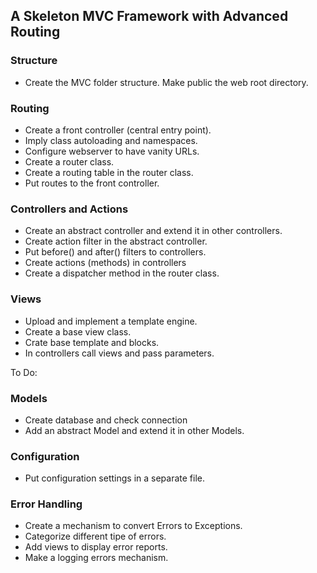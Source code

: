 ## A Skeleton MVC Framework with Advanced Routing
### Structure
- Create the MVC folder structure. Make public the web root directory.
### Routing
- Create a front controller (central entry point).
- Imply class autoloading and namespaces.
- Configure webserver to have vanity URLs.
- Create a router class.
- Create a routing table in the router class.
- Put routes to the front controller.
### Controllers and Actions
- Create an abstract controller and extend it in other controllers.
- Create action filter in the abstract controller.
- Put before() and after() filters to controllers.
- Create actions (methods) in controllers
- Create a dispatcher method in the router class.
### Views
- Upload and implement a template engine.
- Create a base view class.
- Crate base template and blocks.
- In controllers call views and pass parameters.

To Do:

### Models
- Create database and check connection
- Add an abstract Model and extend it in other Models.
### Configuration
- Put configuration settings in a separate file.
### Error Handling
- Create a mechanism to convert Errors to Exceptions.
- Categorize different tipe of errors.
- Add views to display error reports.
- Make a logging errors mechanism.